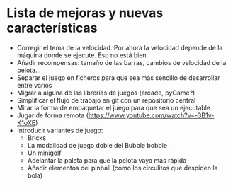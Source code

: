 # Lista de mejoras y nuevas características
- Corregir el tema de la velocidad. Por ahora la velocidad depende de la máquina donde se ejecute. Eso no está bien.
- Añadir recompensas: tamaño de las barras, cambios de velocidad de la pelota...
- Separar el juego en ficheros para que sea más sencillo de desarrollar entre varios
- Migrar a alguna de las librerías de juegos (arcade, pyGame?)
- Simplificar el flujo de trabajo en git con un repositorio central
- Mirar la forma de empaquetar el juego para que sea un ejecutable
- Jugar de forma remota (https://www.youtube.com/watch?v=-3B1v-K1oXE)
- Introducir variantes de juego:
    - Bricks
    - La modalidad de juego doble del Bubble bobble
    - Un minigolf
    - Adelantar la paleta para que la pelota vaya más rápida
    - Añadir elementos del pinball (como los circulitos que despiden la bola)
    
